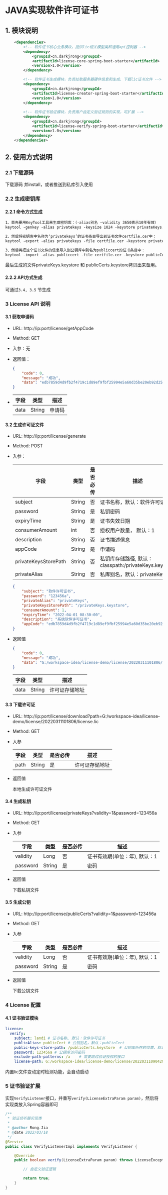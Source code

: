 # JAVA实现软件许可证书

## 1. 模块说明

```xml
    <dependencies>
        <!-- 软件证书核心业务模块，提供lic相关模型类和通用api控制器 -->
        <dependency>
            <groupId>cn.darkjrong</groupId>
            <artifactId>license-core-spring-boot-starter</artifactId>
            <version>1.0</version>
        </dependency>

		<!-- 软件证书生成模块，负责拉取服务器硬件信息和生成、下载lic证书文件 -->
	    <dependency>
            <groupId>cn.darkjrong</groupId>
            <artifactId>license-creator-spring-boot-starter</artifactId>
            <version>1.0</version>
        </dependency>
		
		<!-- 软件证书验证模块，负责用户自定义验证规则的实现，可扩展 -->
        <dependency>
            <groupId>cn.darkjrong</groupId>
            <artifactId>license-verify-spring-boot-starter</artifactId>
            <version>1.0</version>
        </dependency>
    </dependencies>
```

## 2. 使用方式说明

### 2.1 下载源码

 下载源码 并install，或者推送到私库引入使用

### 2.2 生成密钥库

#### 2.2.1 命令方式生成

```tex
1、首先要用KeyTool工具来生成密钥库：（-alias别名 –validity 3650表示10年有效）
keytool -genkey -alias privatekeys -keysize 1024 -keystore privateKeys.keystore -validity 3650

2、然后将密钥库中名称为‘privatekeys’的证书条目导出到证书文件certfile.cer中：
keytool -export -alias privatekeys -file certfile.cer -keystore privateKeys.keystore

3、然后再把这个证书文件的信息导入到公钥库中别名为publiccert的证书条目中：
keytool -import -alias publiccert -file certfile.cer -keystore publicCerts.keystore
```

最后生成的文件privateKeys.keystore 和 publicCerts.keystore拷贝出来备用。

#### 2.2.2 API方式生成

 可通过`3.4, 3.5` 节生成

### 3 License API 说明

#### 3.1 获取申请码

- URL: http://ip:port/license/getAppCode

- Method: GET 	

- 入参：无

- 返回值：

  ```json
  {
      "code": 0,
      "message": "成功",
      "data": "edb7859d4d9fb2f4719c1d89ef9fbf25994e5a60d35be20eb92d25d6d98613963b67f8281ec64ad16d5872569e461671dcf6e8c04c5c6f47d597fc96dfa8dcdbeabeeeec49834575d4e4026403e6f794ababfaa5852e7737d6ede60c7f4a6b5c3027198f424e9e40538567b41a70e7a7c5be8be60f4b671d27b840734d1ff6fd08771a81c8470f93747233b68597f9475be57b4dcd0087f23cba53c9825921f3dd53202f799c7b14919d229230879c6223abf434e9a0bdeb8148ce66549bc882f8da53f86e956cbbf29ddc71481fb576cb93847968fedcdb094811f5129a4072f85d05a6b19860e8ac2bc7b82c447afb"
  }
  ```
  
- | 字段 | 类型   | 描述   |
  | ---- | ------ | ------ |
  | data | String | 申请码 |

#### 3.2 生成许可证文件

- URL: http://ip:port/license/generate

- Method: POST

- 入参：

  | 字段                 | 类型   | 是否必传 | 描述                                               |
  | -------------------- | ------ | -------- | -------------------------------------------------- |
  | subject              | String | 否       | 证书名称，默认：软件许可证书                       |
  | password             | String | 是       | 私钥密码                                           |
  | expiryTime           | String | 是       | 证书失效日期                                       |
  | consumerAmount       | int    | 否       | 授权用户数量， 默认：1                             |
  | description          | String | 否       | 证书描述信息                                       |
  | appCode              | String | 是       | 申请码                                             |
  | privateKeysStorePath | String | 否       | 私钥库存储路径, 默认：classpath:/privateKeys.keystore |
  | privateAlias         | String | 否       | 私库别名，默认：privateKeys                        |
  
  ```json
  {
      "subject": "软件许可证书",
      "password": "123456a",
      "privateAlias": "privateKeys",
      "privateKeysStorePath": "/privateKeys.keystore",
      "consumerAmount": 1,
      "expiryTime": "2022-04-01 08:30:00",
      "description": "系统软件许可证书",
      "appCode": "edb7859d4d9fb2f4719c1d89ef9fbf25994e5a60d35be20eb92d25d6d98613963b67f8281ec64ad16d5872569e461671dcf6e8c04c5c6f47d597fc96dfa8dcdbeabeeeec49834575d4e4026403e6f794ababfaa5852e7737d6ede60c7f4a6b5c3027198f424e9e40538567b41a70e7a7c5be8be60f4b671d27b840734d1ff6fd08771a81c8470f93747233b68597f9475be57b4dcd0087f23cba53c9825921f3dd53202f799c7b14919d229230879c6223abf434e9a0bdeb8148ce66549bc882f8da53f86e956cbbf29ddc71481fb576cb93847968fedcdb094811f5129a4072f85d05a6b19860e8ac2bc7b82c447afb"
  }
  ```
  
- 返回值

  ```json
  {
      "code": 0,
      "message": "成功",
      "data": "G:/workspace-idea/license-demo/license/20220311101806/license.lic"
  }
  ```

  | 字段 | 类型   | 描述           |
  | ---- | ------ | -------------- |
  | data | String | 许可证存储地址 |

#### 3.3 下载许可证

 - URL: http://ip:port/license/download?path=G:/workspace-idea/license-demo/license/20220311101806/license.lic

 - Method: GET

 - 入参

   | 字段 | 类型   | 是否必传 | 描述           |
   | ---- | ------ | -------- | -------------- |
   | path | String | 是       | 许可证存储地址 |

- 返回值

  本地生成许可证文件

#### 3.4 生成私钥

 - URL: http://ip:port/license/privateKeys?validity=1&password=123456a

 - Method: GET

 - 入参

   | 字段     | 类型   | 是否必传 | 描述                          |
   | -------- | ------ | -------- | ----------------------------- |
   | validity | Long   | 否       | 证书有效期(单位：年), 默认：1 |
   | password | String | 是       | 密码                          |

- 返回值

  下载私钥文件

#### 3.5 生成公钥

 - URL: http://ip:port/license/publicCerts?validity=1&password=123456a

 - Method: GET

 - 入参

   | 字段     | 类型   | 是否必传 | 描述                          |
   | -------- | ------ | -------- | ----------------------------- |
   | validity | Long   | 否       | 证书有效期(单位：年), 默认：1 |
   | password | String | 是       | 密码                          |

- 返回值

  下载公钥文件

### 4 License 配置

#### 4.1 证书验证模块

```yaml
license:
  verify:
    subject: landi # 证书名称, 默认：软件许可证书
    publicAlias: publicCert # 公钥别名，默认：publicCert
    public-keys-store-path: /publicCerts.keystore  # 公钥库所在的位置，默认：classpath:/publicCerts.store
    password: 123456a # 公钥库访问密码
    exclude-path-patterns: /a    # 需要跳过验证授权的接口
    license-path: G:/workspace-idea/license-demo/license/20220311090429/license.lic # 证书位置， 默认：classpath:license.lic
```

内置lic文件变动定时检测功能，会自动启动

### 5 证书验证扩展

 实现`VerifyListener`接口，并重写`verify(LicenseExtraParam param)`，然后将实现类放入Spring容器即可

```java
/**
 * 验证侦听器实现类
 *
 * @author Rong.Jia
 * @date 2022/03/18
 */
@Service
public class VerifyListenerImpl implements VerifyListener {

    @Override
    public boolean verify(LicenseExtraParam param) throws LicenseException {

        // 自定义验证逻辑

        return true;
    }
}
```




































